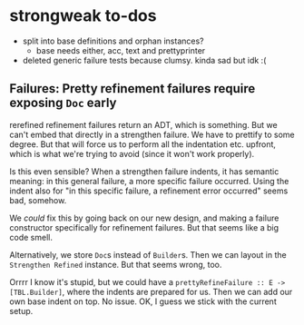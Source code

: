 # strongweak to-dos
* split into base definitions and orphan instances?
  * base needs either, acc, text and prettyprinter
* deleted generic failure tests because clumsy. kinda sad but idk :(

## Failures: Pretty refinement failures require exposing `Doc` early
rerefined refinement failures return an ADT, which is something. But we can't
embed that directly in a strengthen failure. We have to prettify to some degree.
But that will force us to perform all the indentation etc. upfront, which is
what we're trying to avoid (since it won't work properly).

Is this even sensible? When a strengthen failure indents, it has semantic
meaning: in this general failure, a more specific failure occurred. Using the
indent also for "in this specific failure, a refinement error occurred" seems
bad, somehow.

We _could_ fix this by going back on our new design, and making a failure
constructor specifically for refinement failures. But that seems like a big code
smell.

Alternatively, we store `Doc`s instead of `Builder`s. Then we can layout in the
`Strengthen Refined` instance. But that seems wrong, too.

Orrrr I know it's stupid, but we could have a `prettyRefineFailure :: E ->
[TBL.Builder]`, where the indents are prepared for us. Then we can add our own
base indent on top. No issue. OK, I guess we stick with the current setup.
